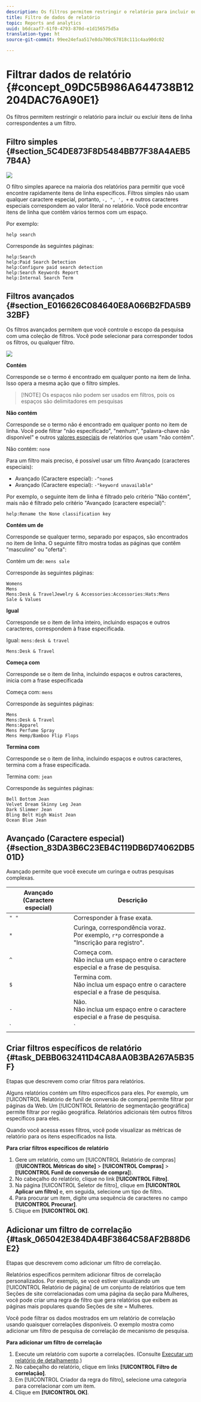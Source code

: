 ```yaml
---
description: Os filtros permitem restringir o relatório para incluir ou excluir itens de linha correspondentes a um filtro.
title: Filtro de dados de relatório
topic: Reports and analytics
uuid: b6dcaaf7-61f0-4793-870d-e1d156575d5a
translation-type: ht
source-git-commit: 99ee24efaa517e8da700c67818c111c4aa90dc02

---
```



# Filtrar dados de relatório {#concept_09DC5B986A644738B12204DAC76A90E1}

Os filtros permitem restringir o relatório para incluir ou excluir itens de linha correspondentes a um filtro.

## Filtro simples {#section_5C4DE873F8D5484BB77F38A4AEB57B4A}

![](assets/filter.png)

O filtro simples aparece na maioria dos relatórios para permitir que você encontre rapidamente itens de linha específicos. Filtros simples não usam qualquer caractere especial, portanto, `-, ", ', +` e outros caracteres especiais correspondem ao valor literal no relatório. Você pode encontrar itens de linha que contêm vários termos com um espaço.

Por exemplo:

```
help search
```

Corresponde às seguintes páginas:

```
help:Search
help:Paid Search Detection
help:Configure paid search detection
help:Search Keywords Report
help:Internal Search Term
```

## Filtros avançados {#section_E016626C084640E8A066B2FDA5B932BF}

Os filtros avançados permitem que você controle o escopo da pesquisa com uma coleção de filtros. Você pode selecionar para corresponder todos os filtros, ou qualquer filtro.

![](assets/advanced_filter.png)

**Contém**

Corresponde se o termo é encontrado em qualquer ponto na item de linha. Isso opera a mesma ação que o filtro simples.

> [!NOTE] Os espaços não podem ser usados em filtros, pois os espaços são delimitadores em pesquisas

**Não contém**

Corresponde se o termo não é encontrado em qualquer ponto no item de linha. Você pode filtrar &quot;não especificado&quot;, &quot;nenhum&quot;, &quot;palavra-chave não disponível&quot; e outros [valores especiais](https://marketing.adobe.com/resources/help/pt_BR/reference/none-unspecified-unknown-other.html) de relatórios que usam &quot;não contém&quot;.

Não contém: `none`

Para um filtro mais preciso, é possível usar um filtro Avançado (caracteres especiais):

* Avançado (Caractere especial): `-^none$`
* Avançado (Caractere especial): `-"keyword unavailable"`

Por exemplo, o seguinte item de linha é filtrado pelo critério &quot;Não contém&quot;, mais não é filtrado pelo critério &quot;Avançado (caractere especial)&quot;:

```
help:Rename the None classification key
```

**Contém um de**

Corresponde se qualquer termo, separado por espaços, são encontrados no item de linha. O seguinte filtro mostra todas as páginas que contêm &quot;masculino&quot; ou &quot;oferta&quot;:

Contém um de: `mens sale`

Corresponde às seguintes páginas:

```
Womens
Mens
Mens:Desk & TravelJewelry & Accessories:Accessories:Hats:Mens
Sale & Values
```

**Igual**

Corresponde se o item de linha inteiro, incluindo espaços e outros caracteres, correspondem à frase especificada.

Igual: `mens:desk & travel`

`Mens:Desk & Travel`

**Começa com**

Corresponde se o item de linha, incluindo espaços e outros caracteres, inicia com a frase especificada

Começa com: `mens`

Corresponde às seguintes páginas:

```
Mens
Mens:Desk & Travel
Mens:Apparel
Mens Perfume Spray
Mens Hemp/Bamboo Flip Flops
```

**Termina com**

Corresponde se o item de linha, incluindo espaços e outros caracteres, termina com a frase especificada.

Termina com: `jean`

Corresponde às seguintes páginas:

```
Bell Bottom Jean
Velvet Dream Skinny Leg Jean
Dark Slimmer Jean
Bling Belt High Waist Jean
Ocean Blue Jean
```

## Avançado (Caractere especial) {#section_83DA3B6C23EB4C119DB6D74062DB501D}

Avançado permite que você execute um curinga e outras pesquisas complexas.

| Avançado (Caractere especial) | Descrição |
|--- |--- |
| `" "` | Corresponder à frase exata. |
| `*` | Curinga, correspondência voraz. <br>Por exemplo, `r*p` corresponde a &quot;Inscrição para registro&quot;. |
| `^` | Começa com. <br>Não inclua um espaço entre o caractere especial e a frase de pesquisa. |
| `$` | Termina com. <br>Não inclua um espaço entre o caractere especial e a frase de pesquisa. |
| `-` | Não. <br>Não inclua um espaço entre o caractere especial e a frase de pesquisa. |
| `|` | Ou <br>Observação: você deve incluir um espaço em cada lado do caracteres de barra vertical, `" | "`. |

## Criar filtros específicos de relatório {#task_DEBB0632411D4CA8AA0B3BA267A5B35F}

Etapas que descrevem como criar filtros para relatórios.

<!-- 

t_reports_filter_specific.xml

 -->

Alguns relatórios contém um filtro específicos para eles. Por exemplo, um [!UICONTROL Relatório de funil de conversão de compra] permite filtrar por páginas da Web. Um [!UICONTROL Relatório de segmentação geográfica] permite filtrar por região geográfica. Relatórios adicionais têm outros filtros específicos para eles.

Quando você acessa esses filtros, você pode visualizar as métricas de relatório para os itens especificados na lista.

**Para criar filtros específicos de relatório**

1. Gere um relatório, como um [!UICONTROL Relatório de compras] (**[!UICONTROL Métricas do site]** > **[!UICONTROL Compras]** > **[!UICONTROL Funil de conversão de compra]**).
1. No cabeçalho do relatório, clique no link **[!UICONTROL Filtro]**.
1. Na página [!UICONTROL Seletor de filtro], clique em **[!UICONTROL Aplicar um filtro]** e, em seguida, selecione um tipo de filtro.
1. Para procurar um item, digite uma sequência de caracteres no campo **[!UICONTROL Procurar]**.
1. Clique em **[!UICONTROL OK]**.

## Adicionar um filtro de correlação {#task_065042E384DA4BF3864C58AF2B88D6E2}

Etapas que descrevem como adicionar um filtro de correlação.

<!-- 

t_reports_correlation_filter.xml

 -->

Relatórios específicos permitem adicionar filtros de correlação personalizados. Por exemplo, se você estiver visualizando um [!UICONTROL Relatório de página] de um conjunto de relatórios que tem Seções de site correlacionadas com uma página da seção para Mulheres, você pode criar uma regra de filtro que gera relatórios que exibem as páginas mais populares quando Seções de site = Mulheres.

Você pode filtrar os dados mostrados em um relatório de correlação usando quaisquer correlações disponíveis. O exemplo mostra como adicionar um filtro de pesquisa de correlação de mecanismo de pesquisa.

**Para adicionar um filtro de correlação**

1. Execute um relatório com suporte a correlações. (Consulte [Executar um relatório de detalhamento](/help/analyze/reports-analytics/reports-customize/breakdowns.md#task_F685624830E64C829C8BE6435A107F69).)
1. No cabeçalho do relatório, clique em links **[!UICONTROL Filtro de correlação]**.
1. Em [!UICONTROL Criador da regra do filtro], selecione uma categoria para correlacionar com um item.
1. Clique em **[!UICONTROL OK]**.

